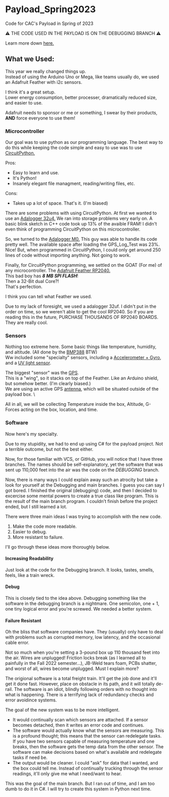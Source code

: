   # Payload_Spring2023

Code for CAC's Payload in Spring of 2023


⚠️ THE CODE USED IN THE PAYLOAD IS ON THE DEBUGGING BRANCH ⚠ 

Learn more down [here.](https://github.com/BinaryMongoose/Payload_Spring2023#software)

## What we Used:

This year we really changed things up. \
Instead of using the Arduino Uno or Mega, like teams usually do, we used an Adafruit Feather with i2c sensors.

I think it's a great setup. \
Lower energy consumption, better processer, dramatically reduced size, and easier to use.

Adafruit needs to sponsor or me or something, I swear by their products, **AND** force everyone to use them!

### Microcontroller

Our goal was to use python as our programming language. 
The best way to do this while keeping the code simple and easy to use was to use [CircuitPython.](https://circuitpython.org/)

Pros:
+ Easy to learn and use.
+ It's Python!
+ Insanely elegant file managment, reading/writing files, etc.

Cons:
+ Takes up a lot of space. 
That's it. (I'm biased)

There are some problems with using CircuitPython. At first we wanted to use an [Adalogger 32u4.](https://www.adafruit.com/product/2795)
We ran into storage problems very early on. A basic blink sketch in C++ code took up 13% of the avaible FRAM! 
I didn't even think of programming CircuitPython on this microcontroller.

So, we turned to the [Adalogger M0.](https://www.adafruit.com/product/2796)
This guy was able to handle its code pretty well. The available space after loading the GPS_Log_Test was 23%. Nice!
But, when programmed in CircuitPython, I could only get around 250 lines of code without importing anything. Not going to work.

Finally, for CircuitPython programming, we settled on the GOAT (For me) of any microcontroller. The [Adafruit Feather RP2040.](https://www.adafruit.com/product/4884) \
This bad boy has ***8 MB SPI FLASH***! \
Then a 32-Bit dual Core?!  \
That's perfection. 

I think you can tell what Feather we used. 

Due to my lack of foresight, we used a adalogger 32uf. I didn't put in the order on time, so we weren't able to get the cool RP2040. 
So if you are reading this in the future, PURCHASE THOUSANDS OF RP2040 BOARDS. They are really cool. 

### Sensors

Nothing too extreme here. Some basic things like temperature, humidity, and altitude. (All done by the [BMP388](https://www.adafruit.com/product/4816) BTW) \
Ww included some "specialty" sensors, including a [Accelerometer + Gyro](https://www.adafruit.com/product/4502), and a [UV light sensor](https://www.adafruit.com/product/4831). 

The biggest "sensor" was the [GPS](https://www.adafruit.com/product/3133). \
This is a "wing", so it stacks on top of the Feather. Like an Arduino shield, but somehow better. (I'm clearly biased.)\
We are using an active GPS [antenna](), which will be situated outside of the payload box. \

All in all, we will be collecting Temperature inside the box, Altitude, G-Forces acting on the box, location, and time.

### Software
Now here's my specialty. 

Due to my stupidity, we had to end up using C# for the payload project. Not a terrible outcome, but not the best either. 

Now, for those familiar with VCS, or GitHub, you will notice that I have three branches. 
The names should be self-explanatory, yet the software that was sent up 110,000 feet into the air was the code on the _DEBUGGING_ branch.

Now, there is many ways I could explain away such an atrocity but take a look for yourself at the Debugging and main branches. 
I guess you can say I got bored. I finished the original (debugging) code, and then I decided to excercise some mental powers to create a 
true class like program. This is the result of the main branch program. I couldn’t finish before the project ended, but I still learned a lot.

There were three main ideas I was trying to accomplish with the new code. 

1. Make the code more readable.
2. Easier to debug.
3. More resistant to failure.

I'll go through these ideas more thoroughly below.

#### Increasing Readability
Just look at the code for the Debugging branch. It looks, tastes, smells, feels, like a train wreck.


#### Debug
This is closely tied to the idea above. Debugging something like the software in the debugging branch is a nightmare. One semicolon, one + 1, one
tiny logical error and you're screwed. We needed a better system. 


#### Failure Resistant
Oh the bliss that software companies have. They (usually) only have to deal with problems such as corrupted memory, low latency, and the occasional cable error. 

Not so much when you're setting a 3-pound box up 110 thousand feet into the air. Wires are unplugged! Friction locks break (as I learned all to painfully in the Fall 2022 semester...), JB-Weld tears foam, PCBs shatter, and worst of all, wires become unplugged. Must I explain more? 

The origional software is a total freight train. It'll get the job done and it'll get it done fast. However, place on obstacle in its path, and it will 
totally de-rail. The software is an idiot, blindly following orders with no thought into what is happening. There is a terrifying lack of redundancy checks and error avoidince systems.

The goal of the new system was to be more intelligent. 

- It would continually scan which sensors are attached. If a sensor becomes detached, then it writes an error code and continues.
- The software would actually know what the sensors are measuring. This is a profound thought; this means that the sensor can redelegate tasks.
  If you have two sensors capable of measuring temperature and one breaks, then the software gets the temp data from the other sensor.
  The software can make decisions based on what's available and redelegate tasks if need be.
- The output would be cleaner. I could "ask" for data that I wanted, and the box could tell me. Instead of continually trucking through the sensor readings, it'll
  only give me what I need/want to hear.

This was the goal of the main branch. But I ran out of time, and I am too dumb to do it in C#. I will try to create this system in Python next time.
